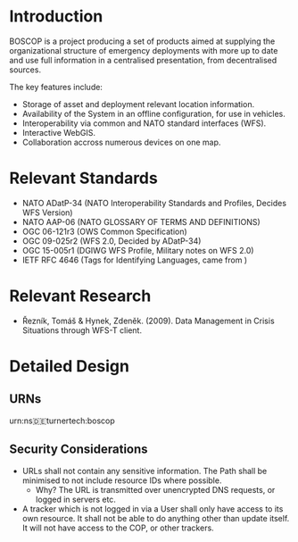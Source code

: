# Introduction

BOSCOP is a project producing a set of products aimed at supplying the organizational structure of emergency deployments with more up to date and use full information in a centralised presentation, from decentralised sources.

The key features include:

- Storage of asset and deployment relevant location information.
- Availability of the System in an offline configuration, for use in vehicles.
- Interoperability via common and NATO standard interfaces (WFS).
- Interactive WebGIS.
- Collaboration accross numerous devices on one map.

# Relevant Standards

- NATO ADatP-34 (NATO Interoperability Standards and Profiles, Decides WFS Version)
- NATO AAP-06 (NATO GLOSSARY OF TERMS AND DEFINITIONS)
- OGC 06-121r3 (OWS Common Specification)
- OGC 09-025r2 (WFS 2.0, Decided by ADatP-34)
- OGC 15-005r1 (DGIWG WFS Profile, Military notes on WFS 2.0)
- IETF RFC 4646 (Tags for Identifying Languages, came from )

# Relevant Research

- Řezník, Tomáš & Hynek, Zdeněk. (2009). Data Management in Crisis Situations through WFS-T client.

# Detailed Design

## URNs

urn:ns:de:turnertech:boscop

## Security Considerations

- URLs shall not contain any sensitive information. The Path shall be minimised to not include resource IDs where possible. 
    - Why? The URL is transmitted over unencrypted DNS requests, or logged in servers etc.
- A tracker which is not logged in via a User shall only have access to its own resource. It shall not be able to do anything other than update itself. It will not have access to the COP, or other trackers.


